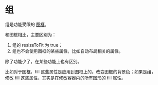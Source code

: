 # 组

组是功能受限的 [图框](./frame.md)。

和图框相比，主要区别为：

1. 组的 resizeToFit 为 true；
2. 组也不会使用图框的某些属性，比如自动布局相关的属性。

除了功能少了，在某些功能上也有区别。

比如对于图框，fill 这些属性是应用到图框上的，改变图框的背景色；如果是组，修改 fill 这些属性，其实是在修改容器内的所有图形的 fill 属性。
